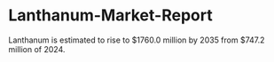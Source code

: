 # Lanthanum-Market-Report
Lanthanum is estimated to rise to $1760.0 million by 2035 from $747.2 million of 2024.
